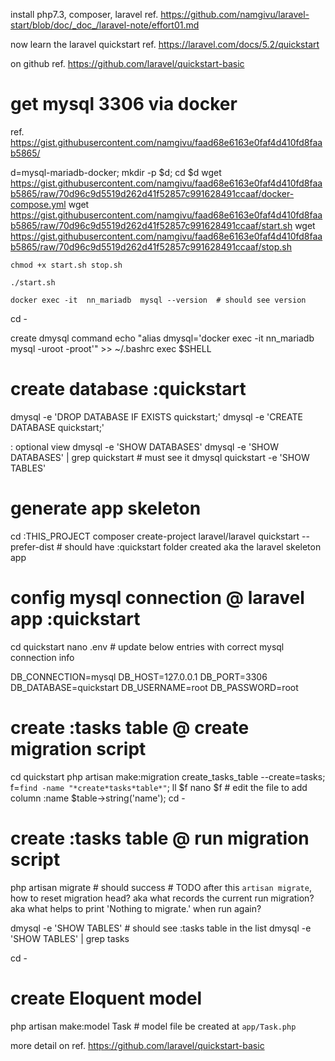 install php7.3, composer, laravel 
ref. https://github.com/namgivu/laravel-start/blob/doc/_doc_/laravel-note/effort01.md

now learn the laravel quickstart
ref. https://laravel.com/docs/5.2/quickstart

on github
ref. https://github.com/laravel/quickstart-basic

# get mysql 3306 via docker
ref. https://gist.githubusercontent.com/namgivu/faad68e6163e0faf4d410fd8faab5865/

d=mysql-mariadb-docker; mkdir -p $d; cd $d
    wget https://gist.githubusercontent.com/namgivu/faad68e6163e0faf4d410fd8faab5865/raw/70d96c9d5519d262d41f52857c991628491ccaaf/docker-compose.yml
    wget https://gist.githubusercontent.com/namgivu/faad68e6163e0faf4d410fd8faab5865/raw/70d96c9d5519d262d41f52857c991628491ccaaf/start.sh
    wget https://gist.githubusercontent.com/namgivu/faad68e6163e0faf4d410fd8faab5865/raw/70d96c9d5519d262d41f52857c991628491ccaaf/stop.sh
    
    chmod +x start.sh stop.sh
    
    ./start.sh
    
    docker exec -it  nn_mariadb  mysql --version  # should see version

cd -

create dmysql command
echo "alias dmysql='docker exec -it  nn_mariadb  mysql -uroot -proot'" >> ~/.bashrc
exec $SHELL


# create database :quickstart
dmysql -e 'DROP DATABASE IF EXISTS quickstart;'
dmysql -e 'CREATE DATABASE quickstart;'

: optional view 
dmysql -e 'SHOW DATABASES'
dmysql -e 'SHOW DATABASES' | grep quickstart  # must see it
dmysql quickstart -e 'SHOW TABLES'

# generate app skeleton
cd :THIS_PROJECT
composer create-project laravel/laravel quickstart --prefer-dist  # should have :quickstart folder created aka the laravel skeleton app

# config  mysql connection @ laravel app :quickstart 
cd quickstart
nano .env # update below entries with correct mysql connection info 

DB_CONNECTION=mysql
DB_HOST=127.0.0.1
DB_PORT=3306
DB_DATABASE=quickstart
DB_USERNAME=root
DB_PASSWORD=root
    
# create :tasks table @ create migration script
cd quickstart
    php artisan make:migration create_tasks_table --create=tasks; 
    f=`find -name "*create*tasks*table*"`; ll $f
    nano $f  # edit the file to add column :name $table->string('name');
cd -

# create :tasks table @ run migration script
php artisan migrate  # should success
                     # TODO after this `artisan migrate`, how to reset migration head? aka what records the current run migration? aka what helps to print 'Nothing to migrate.' when run again?

dmysql -e 'SHOW TABLES'  # should see :tasks table in the list
dmysql -e 'SHOW TABLES' | grep tasks

cd -

# create Eloquent model
php artisan make:model Task  # model file be created at `app/Task.php`

more detail on ref. https://github.com/laravel/quickstart-basic
